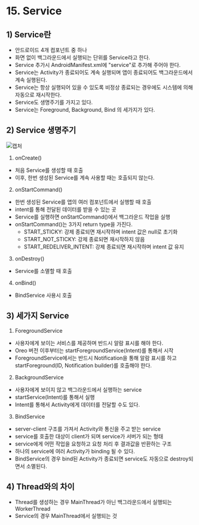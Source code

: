 # 15. Service
## 1) Service란
+ 안드로이드 4개 컴포넌트 중 하나
+ 화면 없이 백그라운드에서 실행되는 단위를 Service라고 한다.
+ Service 추가시 AndroidManifest.xml에 "service"로 추가해 주어야 한다.
+ Service는 Activity가 종료되어도 계속 실행되며 앱이 종료되어도 백그라운드에서 계속 실행된다.
+ Service는 항상 실행되어 있을 수 있도록 비정상 종료되는 경우에도 시스템에 의해 자동으로 재시작한다.
+ Service도 생명주기를 가지고 있다.
+ Service는 Foreground, Background, Bind 의 세가지가 있다.

## 2) Service 생명주기
![캡처](https://user-images.githubusercontent.com/17876424/118761270-153c6800-b8af-11eb-87b8-0bbf6b1b6438.PNG)
1. onCreate()
+ 처음 Service를 생성할 때 호출
+ 이후, 한번 생성된 Service를 계속 사용할 때는 호출되지 않는다.
2. onStartCommand()
+ 한번 생성된 Service를 앱의 여러 컴포넌트에서 실행할 때 호출
+ intent를 통해 전달된 데이터를 받을 수 있는 곳
+ Service를 실행하면 onStartCommand()에서 백그라운드 작업을 실행
+ onStartCommand()는 3가지 return type을 가진다.
  + START_STICKY: 강제 종료되면 재시작하며 intent 값은 null로 초기화
  + START_NOT_STICKY: 강제 종료되면 재시작하지 않음
  + START_REDELIVER_INTENT: 강제 종료되면 재시작하며 intent 값 유지
3. onDestroy()
+ Service를 소멸할 때 호출
4. onBind()
+ BindService 사용시 호출

## 3) 세가지 Service
1. ForegroundService
+ 사용자에게 보이는 서비스를 제공하며 반드시 알람 표시를 해야 한다.
+ Oreo 버전 이후부터는 startForegroundService(Intent)를 통해서 시작
+ ForegroundService에서는 반드시 Notification을 통해 알람 표시를 하고 startForeground(ID, Notification builder)를 호출해야 한다.

2. BackgroundService
+ 사용자에게 보이지 않고 백그라운드에서 실행하는 service
+ startService(Intent)를 통해서 실행
+ Intent를 통해서 Activity에게 데이터를 전달할 수도 있다.

3. BindService
+ server-client 구조를 가져서 Activity와 통신을 주고 받는 service
+ service를 호출한 대상이 client가 되며 service가 서버가 되는 형태
+ service에게 어떤 작업을 요청하고 요청 처리 후 결과값을 반환하는 구조
+ 하나의 service에 여러 Activity가 binding 될 수 있다.
+ BindService의 경우 bind된 Activity가 종료되면 service도 자동으로 destroy되면서 소멸된다.

## 4) Thread와의 차이
+ Thread를 생성하는 경우 MainThread가 아닌 백그라운드에서 실행되는 WorkerThread
+ Service의 경우 MainThread에서 실행되는 것
